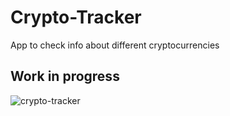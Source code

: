 # Crypto-Tracker
 App to check info about different cryptocurrencies

## Work in progress
![crypto-tracker](https://user-images.githubusercontent.com/22214754/139779663-48704da5-0a8c-49b5-b83b-fe60513797b2.gif)
